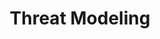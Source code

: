 ---
title: Threat Modeling
slug: threat-modeling
description: Security risk assessment and threat analysis techniques
lastUpdated: "2025-01-01"
---